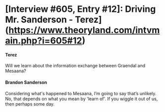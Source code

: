 # [Interview #605, Entry #12]: Driving Mr. Sanderson - Terez](https://www.theoryland.com/intvmain.php?i=605#12)

#### Terez

Will we learn about the information exchange between Graendal and Mesaana?

#### Brandon Sanderson

Considering what's happened to Mesaana, I’m going to say that’s unlikely. No, that depends on what you mean by 'learn of'. If you wiggle it out of us, then perhaps some day.

